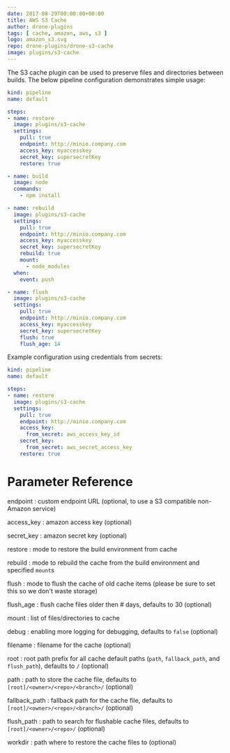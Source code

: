 ```yaml
---
date: 2017-08-29T00:00:00+00:00
title: AWS S3 Cache
author: drone-plugins
tags: [ cache, amazon, aws, s3 ]
logo: amazon_s3.svg
repo: drone-plugins/drone-s3-cache
image: plugins/s3-cache
---
```


The S3 cache plugin can be used to preserve files and directories between builds. The below pipeline configuration demonstrates simple usage:

```yaml
kind: pipeline
name: default

steps:
- name: restore
  image: plugins/s3-cache
  settings:
    pull: true
    endpoint: http://minio.company.com
    access_key: myaccesskey
    secret_key: supersecretKey
    restore: true

- name: build
  image: node
  commands:
    - npm install

- name: rebuild
  image: plugins/s3-cache
  settings:
    pull: true
    endpoint: http://minio.company.com
    access_key: myaccesskey
    secret_key: supersecretKey
    rebuild: true
    mount:
      - node_modules
  when:
    event: push

- name: flush
  image: plugins/s3-cache
  settings:
    pull: true
    endpoint: http://minio.company.com
    access_key: myaccesskey
    secret_key: supersecretKey
    flush: true
    flush_age: 14
```

Example configuration using credentials from secrets:

```yaml
kind: pipeline
name: default

steps:
- name: restore
  image: plugins/s3-cache
  settings:
    pull: true
    endpoint: http://minio.company.com
    access_key:
      from_secret: aws_access_key_id
    secret_key:
      from_secret: aws_secret_access_key
    restore: true
```

# Parameter Reference

endpoint
: custom endpoint URL (optional, to use a S3 compatible non-Amazon service)

access_key
: amazon access key (optional)

secret_key
: amazon secret key (optional)

restore
: mode to restore the build environment from cache

rebuild
: mode to rebuild the cache from the build environment and specified `mount`s

flush
: mode to flush the cache of old cache items (please be sure to set this so we don't waste storage)

flush_age
: flush cache files older then # days, defaults to 30 (optional)

mount
: list of files/directories to cache

debug
: enabling more logging for debugging, defaults to `false` (optional)

filename
: filename for the cache (optional)

root
: root path prefix for all cache default paths (`path`, `fallback_path`, and `flush_path`), defaults to `/` (optional)

path
: path to store the cache file, defaults to `[root]/<owner>/<repo>/<branch>/` (optional)

fallback_path
: fallback path for the cache file, defaults to `[root]/<owner>/<repo>/<branch>/` (optional)

flush_path
: path to search for flushable cache files, defaults to `[root]/<owner>/<repo>/` (optional)

workdir
: path where to restore the cache files to (optional)
